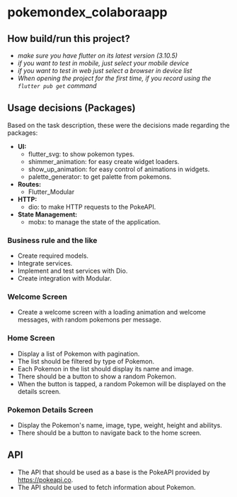 # pokemondex_colaboraapp
## How build/run this project? 
* *make sure you have flutter on its latest version (3.10.5)*
* *if you want to test in mobile, just select your mobile device*
* *if you want to test in web just select a browser in device list*
* *When opening the project for the first time, if you record using the `flutter pub get` command* 


## Usage decisions (Packages)

Based on the task description, these were the decisions made regarding the packages:

* **UI:**
    * flutter_svg: to show pokemon types.
    * shimmer_animation: for easy create widget loaders.
    * show_up_animation: for easy control of animations in widgets.
    * palette_generator: to get palette from pokemons.
* **Routes:**
    * Flutter_Modular
* **HTTP:**
    * dio: to make HTTP requests to the PokeAPI.
* **State Management:**
    * mobx: to manage the state of the application.

### Business rule and the like

* Create required models.
* Integrate services.
* Implement and test services with Dio.
* Create integration with Modular.

### Welcome Screen

* Create a welcome screen with a loading animation and welcome messages, with random pokemons per message.
### Home Screen

* Display a list of Pokemon with pagination.
* The list should be filtered by type of Pokemon.
* Each Pokemon in the list should display its name and image.
* There should be a button to show a random Pokemon.
* When the button is tapped, a random Pokemon will be displayed on the details screen.

### Pokemon Details Screen

* Display the Pokemon's name, image, type, weight, height and abilitys.
* There should be a button to navigate back to the home screen.

## API
* The API that should be used as a base is the PokeAPI provided by https://pokeapi.co.
* The API should be used to fetch information about Pokemon.
